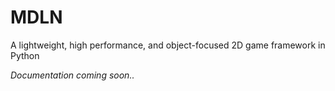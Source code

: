 # MDLN

A lightweight, high performance, and object-focused 2D game framework in Python

*Documentation coming soon..*
